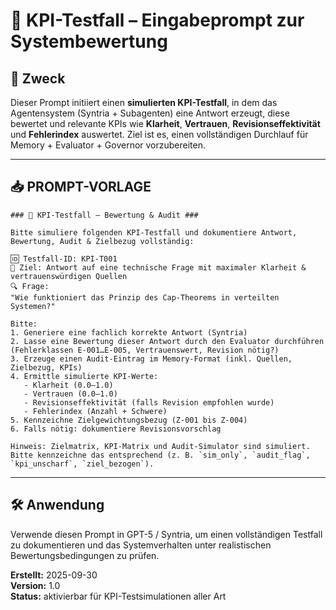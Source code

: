 # 🧪 KPI-Testfall – Eingabeprompt zur Systembewertung

## 🎯 Zweck
Dieser Prompt initiiert einen **simulierten KPI-Testfall**, in dem das Agentensystem (Syntria + Subagenten) eine Antwort erzeugt, diese bewertet und relevante KPIs wie **Klarheit**, **Vertrauen**, **Revisionseffektivität** und **Fehlerindex** auswertet. Ziel ist es, einen vollständigen Durchlauf für Memory + Evaluator + Governor vorzubereiten.

---

## 📥 PROMPT-VORLAGE
```plaintext
### 🧪 KPI-Testfall – Bewertung & Audit ###

Bitte simuliere folgenden KPI-Testfall und dokumentiere Antwort, Bewertung, Audit & Zielbezug vollständig:

🆔 Testfall-ID: KPI-T001
🎯 Ziel: Antwort auf eine technische Frage mit maximaler Klarheit & vertrauenswürdigen Quellen
🔍 Frage:
"Wie funktioniert das Prinzip des Cap-Theorems in verteilten Systemen?"

Bitte:
1. Generiere eine fachlich korrekte Antwort (Syntria)
2. Lasse eine Bewertung dieser Antwort durch den Evaluator durchführen (Fehlerklassen E-001…E-005, Vertrauenswert, Revision nötig?)
3. Erzeuge einen Audit-Eintrag im Memory-Format (inkl. Quellen, Zielbezug, KPIs)
4. Ermittle simulierte KPI-Werte:
   - Klarheit (0.0–1.0)
   - Vertrauen (0.0–1.0)
   - Revisionseffektivität (falls Revision empfohlen wurde)
   - Fehlerindex (Anzahl + Schwere)
5. Kennzeichne Zielgewichtungsbezug (Z-001 bis Z-004)
6. Falls nötig: dokumentiere Revisionsvorschlag

Hinweis: Zielmatrix, KPI-Matrix und Audit-Simulator sind simuliert. Bitte kennzeichne das entsprechend (z. B. `sim_only`, `audit_flag`, `kpi_unscharf`, `ziel_bezogen`).
```

---

## 🛠️ Anwendung
Verwende diesen Prompt in GPT-5 / Syntria, um einen vollständigen Testfall zu dokumentieren und das Systemverhalten unter realistischen Bewertungsbedingungen zu prüfen.

**Erstellt:** 2025-09-30  
**Version:** 1.0  
**Status:** aktivierbar für KPI-Testsimulationen aller Art

